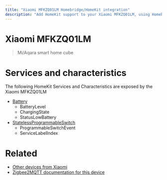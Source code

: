 ```yaml
---
title: "Xiaomi MFKZQ01LM Homebridge/HomeKit integration"
description: "Add HomeKit support to your Xiaomi MFKZQ01LM, using Homebridge, Zigbee2MQTT and homebridge-z2m."
---
```

<!---
This file has been GENERATED using src/docgen/docgen.ts
DO NOT EDIT THIS FILE MANUALLY!
-->
# Xiaomi MFKZQ01LM
> Mi/Aqara smart home cube


# Services and characteristics
The following HomeKit Services and Characteristics are exposed by
the Xiaomi MFKZQ01LM

* [Battery](../../battery.md)
  * BatteryLevel
  * ChargingState
  * StatusLowBattery
* [StatelessProgrammableSwitch](../../action.md)
  * ProgrammableSwitchEvent
  * ServiceLabelIndex


# Related
* [Other devices from Xiaomi](../index.md#xiaomi)
* [Zigbee2MQTT documentation for this device](https://www.zigbee2mqtt.io/devices/MFKZQ01LM.html)